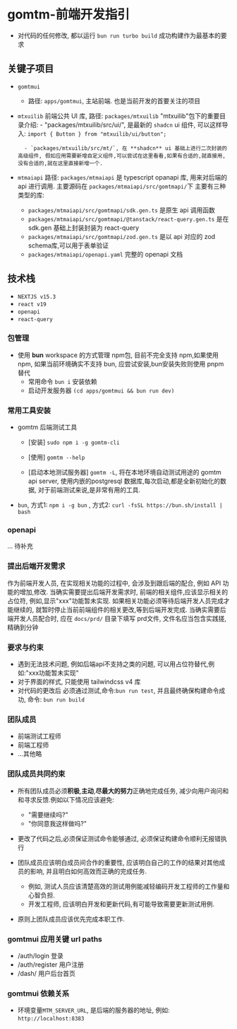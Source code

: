 # gomtm-前端开发指引

* 对代码的任何修改, 都以运行 `bun run turbo build` 成功构建作为最基本的要求

## 关键子项目

* `gomtmui`
  * 路径: `apps/gomtmui`, 主站前端. 也是当前开发的首要关注的项目

* `mtxuilib`
    前端公共 UI 库, 路径: `packages/mtxuilib`
    "mtxuilib"包下的重要目录介绍:
        - "packages/mtxuilib/src/ui/", 是最新的 `shadcn` ui 组件, 可以这样导入: `import { Button } from "mtxuilib/ui/button";`

        - `packages/mtxuilib/src/mt/`, 在 **shadcn** ui 基础上进行二次封装的高级组件, 假如应用需要新增自定义组件,可以尝试在这里看看,如果有合适的,就直接用,没有合适的,就在这里直接新增一个.
* `mtmaiapi`
    路径: `packages/mtmaiapi` 是 typescript opanapi 库, 用来对后端的api 进行调用.
    主要源码在 `packages/mtmaiapi/src/gomtmapi/`下
    主要有三种类型的库:
  * `packages/mtmaiapi/src/gomtmapi/sdk.gen.ts` 是原生 api 调用函数
  * `packages/mtmaiapi/src/gomtmapi/@tanstack/react-query.gen.ts` 是在 sdk.gen 基础上封装封装为 react-query
  * `packages/mtmaiapi/src/gomtmapi/zod.gen.ts` 是以 api 对应的 zod schema库,可以用于表单验证
  * `packages/mtmaiapi/openapi.yaml` 完整的 openapi 文档

## 技术栈

* `NEXTJS v15.3`
* `react v19`
* `openapi`
* `react-query`

### 包管理

* 使用 **bun** workspace 的方式管理 npm包, 目前不完全支持 npm,如果使用npm, 如果当前环境确实不支持 bun, 应尝试安装,bun安装失败则使用 pnpm 替代
  * 常用命令 `bun i` 安装依赖
  * 启动开发服务器 `(cd apps/gomtmui && bun run dev)`

### 常用工具安装

* gomtm 后端测试工具

  * [安装] `sudo npm i -g gomtm-cli`

  * [使用] `gomtm --help`

  * [启动本地测试服务器] `gomtm -L`, 将在本地环境自动测试用途的 gomtm api server, 使用内嵌的postgresql 数据库,每次启动,都是全新初始化的数据, 对于前端测试来说,是非常有用的工具.

* `bun`, 方式1: `npm i -g bun` , 方式2: `curl -fsSL https://bun.sh/install | bash`

### openapi

... 待补充

### 提出后端开发需求

作为前端开发人员, 在实现相关功能的过程中, 会涉及到跟后端的配合, 例如 API 功能的增加,修改.
当确实需要提出后端开发需求时, 前端的相关组件,应该显示相关的占位符, 例如,显示"xxx"功能暂未实现.
如果相关功能必须等待后端开发人员完成才能继续的, 就暂时停止当前前端组件的相关更改,等到后端开发完成.
当确实需要后端开发人员配合时, 应在 `docs/prd/` 目录下填写 prd文件, 文件名应当包含实践搓,精确到分钟

### 要求与约束

* 遇到无法技术问题, 例如后端api不支持之类的问题, 可以用占位符替代,例如:"xxx功能暂未实现"
* 对于界面的样式, 只能使用 tailwindcss v4 库
* 对代码的更改后 必须通过测试,命令:`bun run test`, 并且最终确保构建命令成功, 命令: `bun run build`

### 团队成员

* 前端测试工程师
* 前端工程师
* ...其他略

### 团队成员共同约束

* 所有团队成员必须**积极**,**主动**,**尽最大的努力**正确地完成任务, 减少向用户询问和和寻求反馈.例如以下情况应该避免:
  * "需要继续吗?"
  * "你同意我这样做吗?"

* 更改了代码之后,必须保证测试命令能够通过, 必须保证构建命令顺利无报错执行

* 团队成员应该明白成员间合作的重要性, 应该明白自己的工作的结果对其他成员的影响, 并且明白如何高效而正确的完成任务.
  * 例如, 测试人员应该清楚高效的测试用例能减轻编码开发工程师的工作量和心智负担.
  * 开发工程师, 应该明白开发和更新代码,有可能导致需要更新测试用例.

* 原则上团队成员应该优先完成本职工作.

### gomtmui 应用关键 url paths

* /auth/login 登录
* /auth/register 用户注册
* /dash/ 用户后台首页

### gomtmui 依赖关系

* 环境变量`MTM_SERVER_URL`, 是后端的服务器的地址, 例如: `http://localhost:8383`
